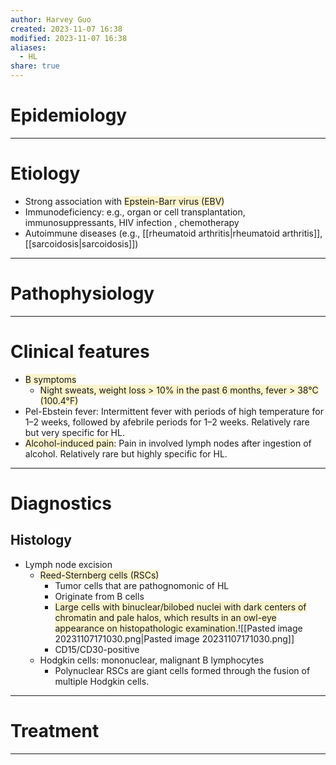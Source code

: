 ```yaml
---
author: Harvey Guo
created: 2023-11-07 16:38
modified: 2023-11-07 16:38
aliases:
  - HL
share: true
---
```

# Epidemiology


---
# Etiology
- Strong association with <span style="background:rgba(240, 200, 0, 0.2)">Epstein-Barr virus (EBV) </span>
- Immunodeficiency: e.g., organ or cell transplantation, immunosuppressants, HIV infection , chemotherapy
- Autoimmune diseases (e.g., [[rheumatoid arthritis|rheumatoid arthritis]], [[sarcoidosis|sarcoidosis]])

---
# Pathophysiology


---
# Clinical features
- <span style="background:rgba(240, 200, 0, 0.2)">B symptoms</span>
	- <span style="background:rgba(240, 200, 0, 0.2)">Night sweats, weight loss > 10% in the past 6 months, fever > 38°C (100.4°F)</span>
- Pel-Ebstein fever: Intermittent fever with periods of high temperature for 1–2 weeks, followed by afebrile periods for 1–2 weeks. Relatively rare but very specific for HL.
- <span style="background:rgba(240, 200, 0, 0.2)">Alcohol-induced pain</span>: Pain in involved lymph nodes after ingestion of alcohol. Relatively rare but highly specific for HL.

---
# Diagnostics
## Histology
- Lymph node excision 
	- <span style="background:rgba(240, 200, 0, 0.2)">Reed-Sternberg cells (RSCs)</span>
		- Tumor cells that are pathognomonic of HL
		- Originate from B cells
		- <span style="background:rgba(240, 200, 0, 0.2)">Large cells with binuclear/bilobed nuclei with dark centers of chromatin and pale halos, which results in an owl-eye appearance on histopathologic examination.</span>![[Pasted image 20231107171030.png|Pasted image 20231107171030.png]]
		- CD15/CD30-positive
	- Hodgkin cells: mononuclear, malignant B lymphocytes 
		- Polynuclear RSCs are giant cells formed through the fusion of multiple Hodgkin cells.  

---
# Treatment


---
